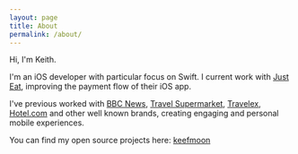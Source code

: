 ```yaml
---
layout: page
title: About
permalink: /about/
---
```


Hi, I'm Keith.

I'm an iOS developer with particular focus on Swift. I current work with [Just Eat](https://www.just-eat.co.uk), improving the payment flow of their iOS app.

I've previous worked with [BBC News](http://www.bbc.co.uk/news), [Travel Supermarket](https://www.travelsupermarket.com/), [Travelex](https://www.travelex.co.uk/services/supercard), [Hotel.com](https://uk.hotels.com/) and other well known brands, creating engaging and personal mobile experiences.

You can find my open source projects here:
[keefmoon](http://github.com/keefmoon)
